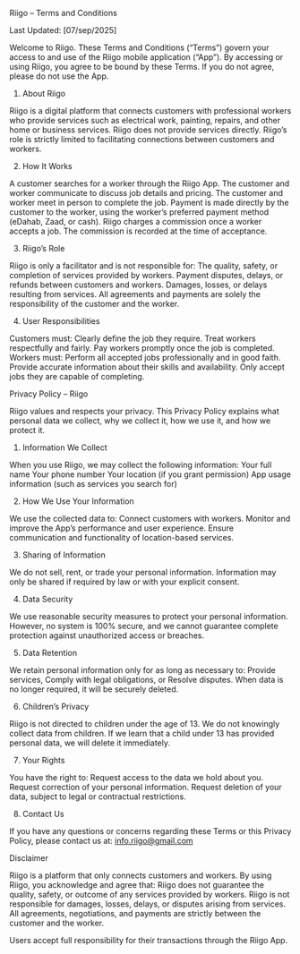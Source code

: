 Riigo – Terms and Conditions

Last Updated: [07/sep/2025]

Welcome to Riigo. These Terms and Conditions (“Terms”) govern your access to and use of the Riigo mobile application (“App”). By accessing or using Riigo, you agree to be bound by these Terms. If you do not agree, please do not use the App.

1. About Riigo

Riigo is a digital platform that connects customers with professional workers who provide services such as electrical work, painting, repairs, and other home or business services.
Riigo does not provide services directly.
Riigo’s role is strictly limited to facilitating connections between customers and workers.

2. How It Works

A customer searches for a worker through the Riigo App.
The customer and worker communicate to discuss job details and pricing.
The customer and worker meet in person to complete the job.
Payment is made directly by the customer to the worker, using the worker’s preferred payment method (eDahab, Zaad, or cash).
Riigo charges a commission once a worker accepts a job. The commission is recorded at the time of acceptance.

3. Riigo’s Role

Riigo is only a facilitator and is not responsible for:
The quality, safety, or completion of services provided by workers.
Payment disputes, delays, or refunds between customers and workers.
Damages, losses, or delays resulting from services.
All agreements and payments are solely the responsibility of the customer and the worker.

4. User Responsibilities

Customers must:
Clearly define the job they require.
Treat workers respectfully and fairly.
Pay workers promptly once the job is completed.
Workers must:
Perform all accepted jobs professionally and in good faith.
Provide accurate information about their skills and availability.
Only accept jobs they are capable of completing.

Privacy Policy – Riigo


Riigo values and respects your privacy. This Privacy Policy explains what personal data we collect, why we collect it, how we use it, and how we protect it.

1. Information We Collect

When you use Riigo, we may collect the following information:
Your full name
Your phone number
Your location (if you grant permission)
App usage information (such as services you search for)

2. How We Use Your Information

We use the collected data to:
Connect customers with workers.
Monitor and improve the App’s performance and user experience.
Ensure communication and functionality of location-based services.

3. Sharing of Information

We do not sell, rent, or trade your personal information.
Information may only be shared if required by law or with your explicit consent.

4. Data Security

We use reasonable security measures to protect your personal information. However, no system is 100% secure, and we cannot guarantee complete protection against unauthorized access or breaches.

5. Data Retention

We retain personal information only for as long as necessary to:
Provide services,
Comply with legal obligations, or
Resolve disputes.
When data is no longer required, it will be securely deleted.

6. Children’s Privacy

Riigo is not directed to children under the age of 13. We do not knowingly collect data from children. If we learn that a child under 13 has provided personal data, we will delete it immediately.

7. Your Rights

You have the right to:
Request access to the data we hold about you.
Request correction of your personal information.
Request deletion of your data, subject to legal or contractual restrictions.

8. Contact Us

If you have any questions or concerns regarding these Terms or this Privacy Policy, please contact us at:
info.riigo@gmail.com

Disclaimer

Riigo is a platform that only connects customers and workers. By using Riigo, you acknowledge and agree that:
Riigo does not guarantee the quality, safety, or outcome of any services provided by workers.
Riigo is not responsible for damages, losses, delays, or disputes arising from services.
All agreements, negotiations, and payments are strictly between the customer and the worker.

Users accept full responsibility for their transactions through the Riigo App.
